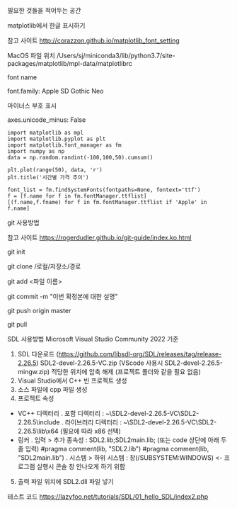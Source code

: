 필요한 것들을 적어두는 공간

matplotlib에서 한글 표시하기

참고 사이트
http://corazzon.github.io/matplotlib_font_setting

MacOS
파일 위치
/Users/sj/miniconda3/lib/python3.7/site-packages/matplotlib/mpl-data/matplotlibrc

font name

font.family:  Apple SD Gothic Neo

마이너스 부호 표시

axes.unicode_minus: False

~~~
import matplotlib as mpl
import matplotlib.pyplot as plt
import matplotlib.font_manager as fm
import numpy as np
data = np.random.randint(-100,100,50).cumsum()

plt.plot(range(50), data, 'r')
plt.title('시간별 가격 추이')

font_list = fm.findSystemFonts(fontpaths=None, fontext='ttf')
f = [f.name for f in fm.fontManager.ttflist]
[(f.name,f.fname) for f in fm.fontManager.ttflist if 'Apple' in f.name]
~~~




git 사용방법

참고 사이트 https://rogerdudler.github.io/git-guide/index.ko.html


git init

git clone /로컬/저장소/경로

git add <파일 이름>

git commit -m "이번 확정본에 대한 설명"

git push origin master

git pull





SDL 사용방법
Microsoft Visual Studio Community 2022 기준
1. SDL 다운로드 (https://github.com/libsdl-org/SDL/releases/tag/release-2.26.5)
   SDL2-devel-2.26.5-VC.zip  (VScode 사용시 SDL2-devel-2.26.5-mingw.zip)
   적당한 위치에 압축 해제 (프로젝트 폴더와 같을 필요 없음)
2. Visual Studio에서 C++ 빈 프로젝트 생성
3. 소스 파일에 cpp 파일 생성
4. 프로젝트 속성
  - VC++ 디렉터리
    . 포함 디렉터리 : ~\SDL2-devel-2.26.5-VC\SDL2-2.26.5\include
    . 라이브러리 디렉터리 : ~\SDL2-devel-2.26.5-VC\SDL2-2.26.5\lib\x64 (필요에 따라 x86 선택)
  - 링커
    . 입력 > 추가 종속성 : SDL2.lib;SDL2main.lib;
      (또는 code 상단에 아래 두줄 입력)
        #pragma comment(lib, "SDL2.lib")
        #pragma comment(lib, "SDL2main.lib")
    . 시스템 > 하위 시스템 : 창(/SUBSYSTEM:WINDOWS)   <- 프로그램 실행시 콘솔 창 안나오게 하기 위함
5. 출력 파일 위치에 SDL2.dll 파일 넣기


테스트 코드
https://lazyfoo.net/tutorials/SDL/01_hello_SDL/index2.php





